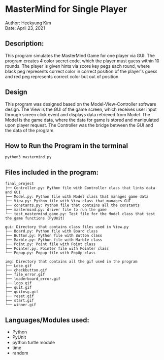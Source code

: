 # MasterMind for Single Player 

Author: Heekyung Kim  
Date: April 23, 2021

## Description: 

This program simulates the MasterMind Game for one player via GUI. The program creates 4 color secret code, which the player must guess within 10 rounds. The player is given hints via score key pegs each round, where black peg represents correct color in correct position of the player's guess and red peg represents correct color but out of position.

## Design
This program was designed based on the Model-View-Controller software design. 
The View is the GUI of the game screen, which receives user input through screen click event and displays data retrieved from Model. The Model is the game data, where the data for game is stored and manipulated upon player request. The Controller was the bridge between the GUI and the data of the program.

## How to Run the Program in the terminal

``` 
python3 mastermind.py
```

## Files included in the program:
```
final_project
├── Controller.py: Python file with Controller class that links data and GUI 
├── Model.py: Python file with Model class that manages game data  
├── View.py: Python file with View class that manages GUI  
├── constants.py: Python file that contains all the constants 
├── mastermind.py: driver file to run the game  
└── test_mastermind_game.py: Test file for the Model class that test the game functions (PyUnit) 

gui: Directory that contains class files used in View.py
├── Board.py: Python file with Board class  
├── Button.py: Python file with Button class  
├── Marble.py: Python file with Marble class
├── Point.py: Point file with Point class 
├── Pointer.py: Pointer file with Pointer class
└── Popup.py: Popup file with PopUp class  

img: Directory that contains all the gif used in the program  
├── Lose.gif
├── checkbutton.gif
├── file_error.gif
├── leaderboard_error.gif
├── logo.gif
├── quit.gif
├── quitmsg.gif
├── reset.gif
├── start.gif
└── winner.gif

```

## Languages/Modules used:
 - Python
 - PyUnit
 - python turtle module
 - time 
 - random